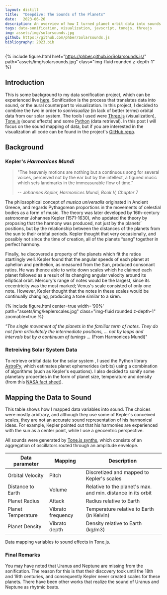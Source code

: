 ```yaml
---
layout: distill
title:  "Deepdive: The Sounds of the Planets"
date:   2023-06-26
description: An overview of how I turned planet orbit data into sounds.
tags: data-sonification, visualization, javscript, tonejs, threejs
img: assets/img/solarsounds.jpg
github: https://github.com/phber/Solarsounds.js
bibliography: 2023.bib
---
```


{% include figure.html href="https://phber.github.io/Solarsounds.js/" path="assets/img/solarsounds.jpg" class="img-fluid rounded z-depth-1" %}

## Introduction
This is some background to my data sonification project, which can be experienced live [here](/Solarsounds.js/). 
Sonification is the process that translates data into sound, or the aural counterpart to visualization. In this project, I decided to combine the two in order to _sonivisualize_ (in lack of better terms) orbital data from our solar system. The tools I used were [Three.js](https://github.com/mrdoob/three.js/) (visualization), [Tone.js](https://github.com/Tonejs/Tone.js) (sound effects) and some [Python](https://github.com/astropy/astropy) (data retrieval). In this post I will focus on the sound mapping of data, but if you are interested in the visualization all code can be found in the project's [GitHub repo](https://github.com/phber/Solarsounds.js).

## Background

### Kepler's _Harmonices Mundi_

> "The heavenly motions are nothing but a continuous song for several voices, perceived not by the ear but by the intellect, a figured music which sets landmarks in the immeasurable flow of time."
>
> -- <cite>Johannes Kepler, _Harmonices Mundi_, Book V, Chapter 7</cite>

The philosophical concept of _musica universalis_ originated in Ancient Greece, and regards Pythagorean proportions in the movements of celestial bodies as a form of music. The theory was later developed by 16th-century astronomer Johannes Kepler (1571-1630), who updated the theory by proposing that the harmony was produced, not just by the planets’ positions, but by the relationship between the distances of the planets from the sun to their orbital periods. Kepler thought that very occasionally, and possibly not since the time of creation, all of the planets “sang” together in perfect harmony<d-cite key="harmonices"></d-cite>.

Finally, he discovered a property of the planets which fit the ratios startlingly well. Kepler found that the angular speeds of each planet at aphelion and perihelion, as measured from the Sun, produced consonant ratios. He was thence able to write down scales which he claimed each planet followed as a result of its changing angular velocity around its elliptical orbit. Mercury's range of notes would be the largest, since its eccentricity was the most marked; Venus's scale consisted of only one note. However, Kepler thought that the notes in these scales would be continually changing, producing a tone similar to a siren.

 {% include figure.html center=true width='90%' path="assets/img/keplerscales.jpg" class="img-fluid rounded z-depth-1" zoomable=true %}
 <div class="caption">
 <i>"The single movement of the planets in the familiar term of notes. They do not form articulately the intermediate positions,  ... not by leaps and intervals but by a continuum of tunings ...</i> (From Harmonices Mundi)"
</div>

### Retreiving Solar System Data
To retrieve orbital data for the solar system , I used the Python library [AstroPy](https://github.com/astropy/astropy), which estimates planet ephemerides (orbits) using a combination of algorithms (such as Kepler's equations). I also decided to sonify some planetary properties in the form of planet size, temperature and density (from this [NASA fact sheet](https://nssdc.gsfc.nasa.gov/planetary/factsheet/)).

## Mapping the Data to Sound

This table shows how I mapped data variables into sound. The choices were mostly arbitrary, and although they use some of Kepler's conceived scales, they are not an accurate sound representation of his harmonical ideas. For example, Kepler pointed out that his harmonies are experienced with the sun as a center point, while I use a geocentric perspective. 

All sounds were generated by [Tone.js synths](https://tonejs.github.io/docs/14.7.77/Synth.html), which consists of an aggregation of oscillators routed through an amplitude envelope.
    
| Data parameter | Mapping | Description |
| ----------- | ------------ | ------------ |
| Orbital Velocity      | Pitch   | Discretized and mapped to Kepler's scales     |
| Distance to Earth       | Volume   |  Relative to the planet's max. and min. distance in its orbit   |
| Planet Radius    | Attack       | Radius relative to Earth  |
| Planet Temperature   | Vibrato frequency     |  Temperature relative to Earth (in Kelvin)  |
| Planet Density   | Vibrato  depth    |  Density relative to Earth (kg/m3)   |
 
<div class="caption">
Data mapping variables to sound effects in Tone.js.
</div>

### Final Remarks

You may have noted that Uranus and Neptune are missing from the sonification. The reason for this is that their discovery took until the 18th and 19th centuries, and consequently Kepler never created scales for these planets. There have been other works that realize the sound of Uranus and Neptune as rhytmic beats<d-cite key="keplerrealization"></d-cite>.

